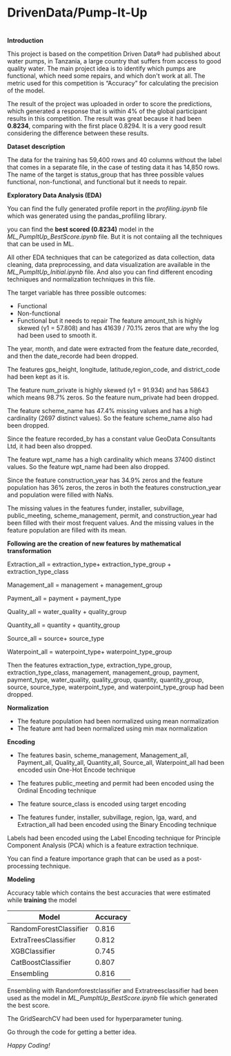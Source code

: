 # DrivenData/Pump-It-Up
#
**Introduction**

This project is based on the competition Driven Data® had published about water pumps, in Tanzania, a large country that suffers from access to good quality water. The main project idea is to identify which pumps are functional, which need some repairs, and which don't work at all. 
The metric used for this competition is “Accuracy” for calculating the precision of the model.

The result of the project was uploaded in order to score the predictions, which generated a response that is within 4% of the global participant results in this competition. The result was great because it had been **0.8234**, comparing with the first place 0.8294. It is a very good result considering the difference between these results.

**Dataset description**

The data for the training has 59,400 rows and 40 columns without the label that comes in a separate file, in the case of testing data it has 14,850 rows. The name of the target is status_group that has three possible values functional, non-functional, and functional but it needs to repair.

**Exploratory Data Analysis (EDA)**

You can find the fully generated profile report in the _profiling.ipynb_ file which was generated using the pandas_profiling library.

you can find the **best scored (0.8234)** model in the _ML_PumpItUp_BestScore.ipynb_ file. But it is not contaiing all the techniques that can be used in ML.

All other EDA techniques that can be categorized as data collection, data cleaning, data preprocessing, and data visualization are available in the _ML_PumpItUp_Initial.ipynb_ file. And also you can find different encoding techniques and normalization techniques in this file.

<!-- Here onwards I will explain some techniques that had been used in the _ML_PumpItUp_Initial.ipynb_ file which had been 0.8222 -->

The target variable has three possible outcomes:
* Functional
* Non-functional
* Functional but it needs to repair
The feature amount_tsh is highly skewed (γ1 = 57.808) and has 41639 / 70.1% zeros that are why the log had been used to smooth it.

The year, month, and date were extracted from the feature date_recorded, and then the date_recorde had been dropped. 

The features gps_height, longitude, latitude,region_code, and district_code had been kept as it is.

The feature num_private  is highly skewed (γ1 = 91.934) and has 58643 which means 98.7% zeros. So the feature num_private had been dropped.

The feature scheme_name has 47.4% missing values and has a high cardinality (2697 distinct values). So the feature scheme_name also had been dropped. 

Since the feature recorded_by has a constant value GeoData Consultants Ltd, it had been also dropped.

The feature wpt_name has a high cardinality which means 37400 distinct values. So the feature wpt_name had been also dropped.

Since the feature construction_year has 34.9% zeros and the feature population has 36% zeros, the zeros in both the features construction_year and population were filled with NaNs.

The missing values in the features funder, installer, subvillage, public_meeting, scheme_management, permit, and construction_year had been filled with their most frequent values. And the missing values in the feature population are filled with its mean.

**Following are the creation of new features by mathematical transformation**

Extraction_all = extraction_type+ extraction_type_group + extraction_type_class

Management_all = management + management_group

Payment_all = payment + payment_type

Quality_all = water_quality + quality_group

Quantity_all = quantity + quantity_group

Source_all = source+ source_type

Waterpoint_all = waterpoint_type+ waterpoint_type_group

Then the features extraction_type, extraction_type_group, extraction_type_class, management, management_group, payment, payment_type, water_quality, quality_group, quantity, quantity_group, source, source_type, waterpoint_type, and waterpoint_type_group had been dropped.

**Normalization**

* The feature population had been normalized using mean normalization
* The feature amt had been normalized using min max normalization

**Encoding**

* The features basin, scheme_management, Management_all, Payment_all, Quality_all, Quantity_all, Source_all, Waterpoint_all had been encoded usin One-Hot Encode technique

* The features public_meeting and permit had been encoded using the Ordinal Encoding technique

* The feature source_class is encoded using target encoding

* The features funder, installer, subvillage, region, lga, ward, and Extraction_all had been encoded using the Binary Encoding technique


Labels had been encoded using the Label Encoding technique for Principle Component Analysis (PCA) which is a feature extraction technique.

You can find a feature importance graph that can be used as a post-processing technique.

**Modeling**

Accuracy table which contains the best accuracies that were estimated while **training** the model

| Model                  | Accuracy |
|------------------------|----------|
| RandomForestClassifier | 0.816    |
| ExtraTreesClassifier   | 0.812    |
| XGBClassifier          | 0.745    |
| CatBoostClassifier     | 0.807    |
| Ensembling             | 0.816    |

Ensembling with Randomforestclassifier and Extratreesclassifier had been used as the model in _ML_PumpItUp_BestScore.ipynb_ file which generated the best score.

The GridSearchCV had been used for hyperparameter tuning.

Go through the code for getting a better idea.

_Happy Coding!_

